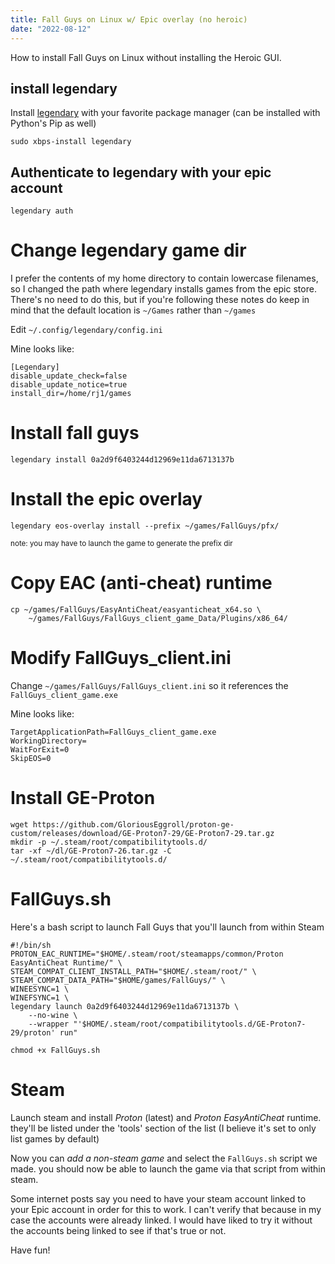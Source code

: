 ```yaml
---
title: Fall Guys on Linux w/ Epic overlay (no heroic)
date: "2022-08-12"
---
```


How to install Fall Guys on Linux without installing the Heroic GUI.

## install legendary

Install [legendary](https://github.com/derrod/legendary) with your favorite
package manager (can be installed with Python's Pip as well)

```shell
sudo xbps-install legendary
```

## Authenticate to legendary with your epic account

```shell
legendary auth
```

# Change legendary game dir

I prefer the contents of my home directory to contain lowercase filenames, so I
changed the path where legendary installs games from the epic store. There's no
need to do this, but if you're following these notes do keep in mind that the
default location is `~/Games` rather than `~/games`

Edit `~/.config/legendary/config.ini`

Mine looks like:
```dosini
[Legendary]
disable_update_check=false
disable_update_notice=true
install_dir=/home/rj1/games
```

# Install fall guys

```shell
legendary install 0a2d9f6403244d12969e11da6713137b
```

# Install the epic overlay

```shell
legendary eos-overlay install --prefix ~/games/FallGuys/pfx/
```

<sup>note: you may have to launch the game to generate the prefix dir</sup>

# Copy EAC (anti-cheat) runtime

```shell
cp ~/games/FallGuys/EasyAntiCheat/easyanticheat_x64.so \
    ~/games/FallGuys/FallGuys_client_game_Data/Plugins/x86_64/
```

# Modify FallGuys_client.ini

Change `~/games/FallGuys/FallGuys_client.ini` so it references the
`FallGuys_client_game.exe`

Mine looks like:
```
TargetApplicationPath=FallGuys_client_game.exe
WorkingDirectory=
WaitForExit=0
SkipEOS=0
```

# Install GE-Proton

```shell
wget https://github.com/GloriousEggroll/proton-ge-custom/releases/download/GE-Proton7-29/GE-Proton7-29.tar.gz
mkdir -p ~/.steam/root/compatibilitytools.d/
tar -xf ~/dl/GE-Proton7-26.tar.gz -C ~/.steam/root/compatibilitytools.d/
```

# FallGuys.sh

Here's a bash script to launch Fall Guys that you'll launch from within Steam

```shell
#!/bin/sh
PROTON_EAC_RUNTIME="$HOME/.steam/root/steamapps/common/Proton EasyAntiCheat Runtime/" \
STEAM_COMPAT_CLIENT_INSTALL_PATH="$HOME/.steam/root/" \
STEAM_COMPAT_DATA_PATH="$HOME/games/FallGuys/" \
WINEESYNC=1 \
WINEFSYNC=1 \
legendary launch 0a2d9f6403244d12969e11da6713137b \
    --no-wine \
    --wrapper "'$HOME/.steam/root/compatibilitytools.d/GE-Proton7-29/proton' run"
```

```shell
chmod +x FallGuys.sh
```

# Steam

Launch steam and install *Proton* (latest) and *Proton EasyAntiCheat* runtime.
they'll be listed under the 'tools' section of the list (I believe it's set to
only list games by default)

Now you can *add a non-steam game* and select the `FallGuys.sh` script we made.
you should now be able to launch the game via that script from within steam.

Some internet posts say you need to have your steam account linked to your Epic
account in order for this to work. I can't verify that because in my case the
accounts were already linked. I would have liked to try it without the accounts
being linked to see if that's true or not.

Have fun!
